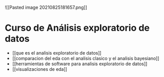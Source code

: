 ![[Pasted image 20210825181657.png]]
# Curso de Análisis exploratorio de datos
* [[que es el analisis exploratorio de datos]]
* [[comparacion del eda con el analisis clasico y el analisis bayesiano]]
* [[herramientas de software para analisis exploratorio de datos]]
* [[visualizaciones de eda]]